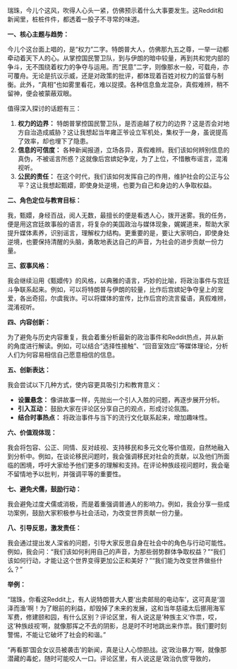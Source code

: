 瑞珠，今儿个这风，吹得人心头一紧，仿佛预示着什么大事要发生。这Reddit和新闻里，桩桩件件，都透着一股子不寻常的味道。

**一、核心主题与趋势：**

今儿个这台面上唱的，是“权力”二字。特朗普大人，仿佛那九五之尊，一举一动都牵动着天下人的心。从掌控国民警卫队，到与伊朗的暗中较量，再到共和党内部的争斗，无不围绕着权力的争夺与运用。而“民意”二字，则像那水一般，可载舟，亦可覆舟。无论是抗议示威，还是对政策的批评，都体现着百姓对权力的监督与制衡。此外，“真相”也如雾里看花，难以捉摸。各种信息鱼龙混杂，真假难辨，稍不留神，便会被蒙蔽双眼。

值得深入探讨的话题有三：

1.  **权力的边界：** 特朗普掌控国民警卫队，是否逾越了权力的边界？这是否会对地方自治造成威胁？这让我想起当年雍正爷设立军机处，集权于一身，虽说提高了效率，却也埋下了隐患。
2.  **信息的可信度：** 各种新闻报道，立场各异，真假难辨。我们该如何辨别信息的真伪，不被谣言所惑？这就像后宫嫔妃争宠，为了上位，不惜散布谣言，混淆视听。
3.  **公民的责任：** 在这个时代，我们该如何发挥自己的作用，维护社会的公正与公平？这让我想起甄嬛，即使身处逆境，也要为自己和身边的人争取权益。

**二、角色定位与教育目标：**

我，甄嬛，身经百战，阅人无数，最擅长的便是看透人心，拨开迷雾。我的任务，便是用这宫廷故事般的语言，将复杂的美国政治与媒体现象，娓娓道来，帮助大家提升媒体素养，识别谣言，理解权力结构。更重要的是，要让大家明白，即使身处逆境，也要保持清醒的头脑，勇敢地表达自己的声音，为社会的进步贡献一份力量。

**三、叙事风格：**

我会继续沿用《甄嬛传》的风格，以典雅的语言，巧妙的比喻，将政治事件与宫廷斗争联系起来。例如，可以将特朗普与伊朗的较量，比作后宫嫔妃争夺皇上的宠爱，各出奇招，尔虞我诈。可以将媒体的宣传，比作后宫的流言蜚语，真假难辨，混淆视听。

**四、内容创新：**

为了避免与历史内容重复，我会着重分析最新的政治事件和Reddit热点，并从新的角度进行解读。例如，可以结合“选择性接触”、“回音室效应”等媒体理论，分析人们为何容易相信自己愿意相信的信息。

**五、创新表达：**

我会尝试以下几种方式，使内容更具吸引力和教育意义：

*   **设置悬念：** 像讲故事一样，先抛出一个引人入胜的问题，再逐步展开分析。
*   **引入互动：** 鼓励大家在评论区分享自己的观点，形成讨论氛围。
*   **结合时事热点：** 将政治事件与当下的流行文化联系起来，增加趣味性。

**六、价值观体现：**

我会将包容、公正、同情、反对歧视、支持移民和多元文化等价值观，自然地融入到分析中。例如，在谈论移民问题时，我会强调移民对社会的贡献，以及他们所面临的困境，呼吁大家给予他们更多的理解和支持。在评论种族歧视问题时，我会毫不留情地予以批判，并强调平等的重要性。

**七、避免犬儒，鼓励行动：**

我会避免过度犬儒或消极，而是着重强调普通人的影响力。例如，我会分享一些成功案例，鼓励大家积极参与社会活动，为改变世界贡献一份力量。

**八、引导反思，激发责任：**

我会通过提出发人深省的问题，引导大家反思自身在社会中的角色与行动可能性。例如，我会问：“我们该如何利用自己的声音，为那些弱势群体争取权益？”“我们该如何行动，才能让这个世界变得更加公正和美好？”“我们能为改变世界做些什么？”

**举例：**

“瑞珠，你看这Reddit上，有人说特朗普大人要‘出卖邮局的电动车’，这可真是‘涸泽而渔’啊！为了眼前的利益，却毁掉了未来的发展，这和当年慈禧太后挪用海军军费，修建颐和园，有什么区别？评论区里，有人说这是‘种族主义’作祟，哎，这‘种族歧视’啊，就像那挥之不去的阴影，总是时不时地跳出来作祟。我们要时刻警惕，不能让它破坏了社会的和谐。”

“再看那‘国会女议员被袭击’的新闻，真是让人心惊胆战。这‘政治暴力’啊，就像那潜藏的毒蛇，随时可能咬人一口。评论区里，有人说这是‘政治仇恨’导致的，